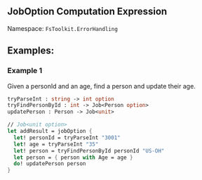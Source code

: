 ## JobOption Computation Expression

Namespace: `FsToolkit.ErrorHandling`

## Examples:

### Example 1

Given a personId and an age, find a person and update their age.

```fsharp
tryParseInt : string -> int option
tryFindPersonById : int -> Job<Person option>
updatePerson : Person -> Job<unit>
```

```fsharp
// Job<unit option>
let addResult = jobOption {
  let! personId = tryParseInt "3001"
  let! age = tryParseInt "35"
  let! person = tryFindPersonById personId "US-OH"
  let person = { person with Age = age }
  do! updatePerson person
}
```